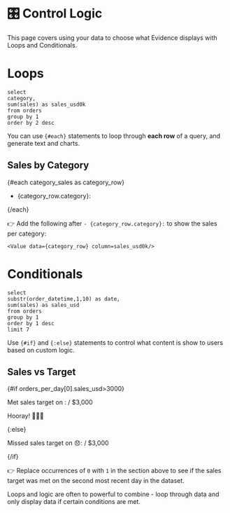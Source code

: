 # 🎛️ Control Logic
This page covers using your data to choose what Evidence displays with Loops and Conditionals.

# Loops

```category_sales
select
category,
sum(sales) as sales_usd0k
from orders
group by 1
order by 2 desc
```

You can use `{#each}` statements to loop through **each row** of a query, and generate text and charts.

## Sales by Category

{#each category_sales as category_row}
- {category_row.category}:


{/each}

👉 Add the following after `- {category_row.category}:` to show the sales per category:

`<Value data={category_row} column=sales_usd0k/>`

# Conditionals

```orders_per_day
select
substr(order_datetime,1,10) as date,
sum(sales) as sales_usd
from orders
group by 1
order by 1 desc
limit 7
```

Use `{#if}` and `{:else}` statements to control what content is show to users based on custom logic.

## Sales vs Target

{#if orders_per_day[0].sales_usd>3000}

Met sales target
on <Value data={orders_per_day} column=date row=0 />:
<Value data={orders_per_day} column=sales_usd row=0 /> / $3,000

Hooray! 🥳🥳🥳

{:else}

Missed sales target
on <Value data={orders_per_day} column=date row=0 /> 😞:
<Value data={orders_per_day} column=sales_usd row=0 /> / $3,000

{/if}



👉 Replace occurrences of `0` with `1` in the section above to see if the sales target was met on the second most recent day in the dataset.

Loops and logic are often to powerful to combine - loop through data and only display data if certain conditions are met.
